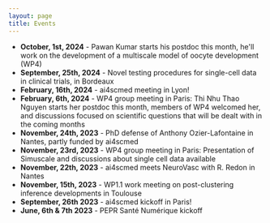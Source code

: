 ```yaml
---
layout: page
title: Events
---
```

- **October, 1st, 2024** - Pawan Kumar starts his postdoc this month, he'll work on the development of a multiscale model of oocyte development (WP4)
- **September, 25th, 2024** - Novel testing procedures for single-cell data in clinical trials, in Bordeaux
- **February, 16th, 2024** - ai4scmed meeting in Lyon!
- **February, 6th, 2024** - WP4 group meeting in Paris: Thi Nhu Thao Nguyen starts her postdoc this month, members of WP4 welcomed her, and discussions focused on scientific questions that will be dealt with in the coming months
- **November, 24th, 2023** - PhD defense of Anthony Ozier-Lafontaine in Nantes, partly funded by ai4scmed
- **November, 23rd, 2023** - WP4 group meeting in Paris: Presentation of Simuscale and discussions about single cell data available
- **November, 22th, 2023** - ai4scmed meets NeuroVasc with R. Redon in Nantes
- **November, 15th, 2023** - WP1.1 work meeting on post-clustering inference developments in Toulouse
- **September, 26th 2023** - ai4scmed kickoff in Paris!
- **June, 6th & 7th 2023** - PEPR Santé Numérique kickoff

